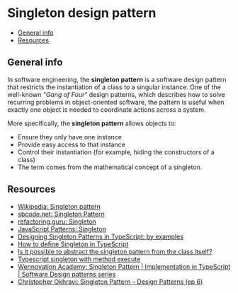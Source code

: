 # Singleton design pattern

- [General info](#general-info)
- [Resources](#resources)

## General info

In software engineering, the **singleton pattern** is a software design pattern that restricts the instantiation of a class to a singular instance. One of the well-known _"Gang of Four"_ design patterns, which describes how to solve recurring problems in object-oriented software, the pattern is useful when exactly one object is needed to coordinate actions across a system.

More specifically, the **singleton pattern** allows objects to:

* Ensure they only have one instance
* Provide easy access to that instance
* Control their instantiation (for example, hiding the constructors of a class)
* The term comes from the mathematical concept of a singleton.

## Resources

* [Wikipedia: Singleton pattern](https://en.wikipedia.org/wiki/Singleton_pattern)
* [sbcode.net: Singleton Pattern](https://sbcode.net/typescript/singleton/)
* [refactoring.guru: Singleton](https://refactoring.guru/design-patterns/singleton)
* [JavaScript Patterns: Singleton](https://javascriptpatterns.vercel.app/patterns/design-patterns/singleton-pattern)
* [Designing Singleton Patterns in TypeScript: by examples](https://medium.com/@alessandro.traversi/designing-singleton-patterns-in-typescript-by-examples-8732ab07040d)
* [How to define Singleton in TypeScript](https://stackoverflow.com/questions/30174078/how-to-define-singleton-in-typescript)
* [Is it possible to abstract the singleton pattern from the class itself?](https://stackoverflow.com/questions/74289589/is-it-possible-to-abstract-the-singleton-pattern-from-the-class-itself)
* [Typescript singleton with method execute](https://stackoverflow.com/questions/73571211/typescript-singleton-with-method-execute)
* [Wennovation Academy: Singleton Pattern | Implementation in TypeScript | Software Design patterns series](https://www.youtube.com/watch?v=2dNNyDDpUbo)
* [Christopher Okhravi: Singleton Pattern – Design Patterns (ep 6)](https://www.youtube.com/watch?v=hUE_j6q0LTQ)